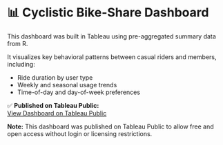 # 📊 Cyclistic Bike-Share Dashboard

This dashboard was built in Tableau using pre-aggregated summary data from R.

It visualizes key behavioral patterns between casual riders and members, including:
- Ride duration by user type
- Weekly and seasonal usage trends
- Time-of-day and day-of-week preferences

✅ **Published on Tableau Public:**  
[View Dashboard on Tableau Public](https://public.tableau.com/app/profile/nikki.carlson2355/viz/CyclisticUsageInsights/CyclisticUserBehaviorAnalysis2024)

**Note:** This dashboard was published on Tableau Public to allow free and open access without login or licensing restrictions.
